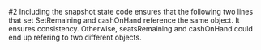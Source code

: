 #2
Including the snapshot state code ensures that the following two lines that set SetRemaining and cashOnHand reference the same object. It ensures consistency. Otherwise, seatsRemaining and cashOnHand could end up refering to two different objects.
